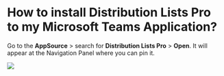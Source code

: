 # How to install Distribution Lists Pro to my Microsoft Teams Application?

<p class="no-margin">Go to the <b>AppSource</b> &gt; search for <b>Distribution Lists Pro</b> &gt; <b>Open</b>. It will appear at the Navigation Panel where you can pin it.</p>
<p class="no-margin"></p>
<div class="intercom-container"><img src="/assets/img/teams-pro/image_170.png"></div>



